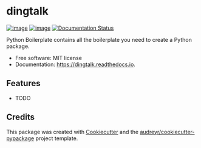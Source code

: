 # dingtalk

[![image](https://img.shields.io/pypi/v/dingtalk2.svg)](https://pypi.python.org/pypi/dingtalk2)
[![image](https://img.shields.io/travis/bopo/dingtalk2.svg)](https://travis-ci.com/bopo/dingtalk2)
[![Documentation Status](https://readthedocs.org/projects/dingtalk2/badge/?version=latest)](https://dingtalk2.readthedocs.io/en/latest/?version=latest)

Python Boilerplate contains all the boilerplate you need to create a
Python package.

-   Free software: MIT license
-   Documentation: <https://dingtalk.readthedocs.io>.

## Features

-   TODO

## Credits

This package was created with
[Cookiecutter](https://github.com/audreyr/cookiecutter) and the
[audreyr/cookiecutter-pypackage](https://github.com/audreyr/cookiecutter-pypackage)
project template.
